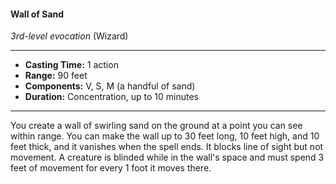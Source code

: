 #### Wall of Sand
*3rd-level evocation* (Wizard)
___
- **Casting Time:** 1 action
- **Range:** 90 feet
- **Components:** V, S, M (a handful of sand)
- **Duration:** Concentration, up to 10 minutes
---
You create a wall of swirling sand on the ground at a point you can see within range. You can make the wall up to 30 feet long, 10 feet high, and 10 feet thick, and it vanishes when the spell ends. It blocks line of sight but not movement. A creature is blinded while in the wall's space and must spend 3 feet of movement for every 1 foot it moves there.